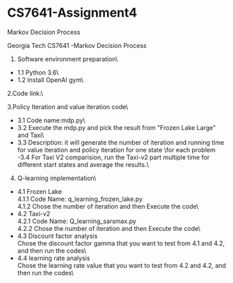 # CS7641-Assignment4
Markov Decision Process

Georgia Tech CS7641 -Markov Decision Process

1. Software environment preparation\
- 1.1 Python 3.6\
- 1.2 Install OpenAI gym\

2.Code link:\
	
3.Policy Iteration and value iteration code\
- 3.1 Code name:mdp.py\
- 3.2 Execute the mdp.py and pick the result from "Frozen Lake Large" and Taxi\
- 3.3 Description: it will generate the number of iteration and running time for value iteration and policy iteration for one state \for each problem\
-3.4 For Taxi V2 comparision, run the Taxi-v2 part multiple time for different start states and average the results.\
4. Q-learning implementation\
- 4.1 Frozen Lake\
		4.1.1 Code Name: q_learning_frozen_lake.py\
		4.1.2 Chose the number of iteration and then Execute the code\
- 4.2 Taxi-v2\
		4.2.1 Code Name: Q_learning_sarsmax.py\
		4.2.2 Chose the number of iteration and then Execute the code\
- 4.3 Discount factor analysis\
		Chose the discount factor gamma that you want to test from 4.1 and 4.2, and then run the codes\
- 4.4 learning rate analysis\
		Chose the learning rate value that you want to test from 4.2 and 4.2, and then run the codes\
